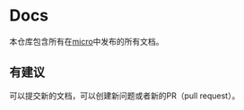 # Docs

本仓库包含所有在[micro](https://micro.mu/docs)中发布的所有文档。

## 有建议

可以提交新的文档，可以创建新问题或者新的PR（pull request）。

